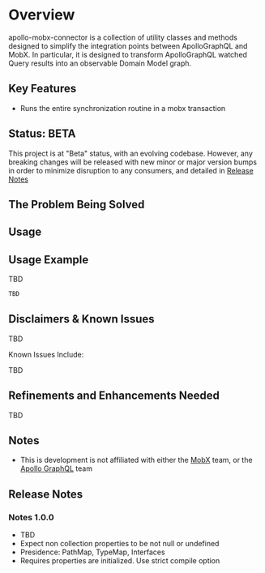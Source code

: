 # Overview

apollo-mobx-connector is a collection of utility classes and methods designed to simplify the integration points between ApolloGraphQL and MobX. In particular, it is designed to transform ApolloGraphQL watched Query results into an observable Domain Model graph.

## Key Features

- Runs the entire synchronization routine in a mobx transaction

## Status: BETA

This project is at "Beta" status, with an evolving codebase. However, any breaking changes will be released with new minor or major version bumps in order to minimize disruption to any consumers, and detailed in [Release Notes](##Release-Notes)

## The Problem Being Solved

## Usage

## Usage Example

TBD

```TypeScript
TBD
```

## Disclaimers & Known Issues

TBD

Known Issues Include:

TBD

## Refinements and Enhancements Needed

TBD

## Notes

- This is development is not affiliated with either the [MobX](https://mobx.js.org/) team, or the [Apollo GraphQL](https://www.apollographql.com/) team

## Release Notes

### Notes 1.0.0

- TBD
- Expect non collection properties to be not null or undefined
- Presidence: PathMap, TypeMap, Interfaces
- Requires properties are initialized. Use strict compile option
